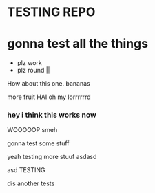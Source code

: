 # TESTING REPO #

gonna test all the things
=========================

* plz work
* plz round ||

How about this one. 
bananas

more fruit
HAI
oh my lorrrrrrd

### hey i think this works now
WOOOOOP
smeh


gonna test some stuff

yeah testing more stuuf
asdasd

asd
TESTING


dis another tests
